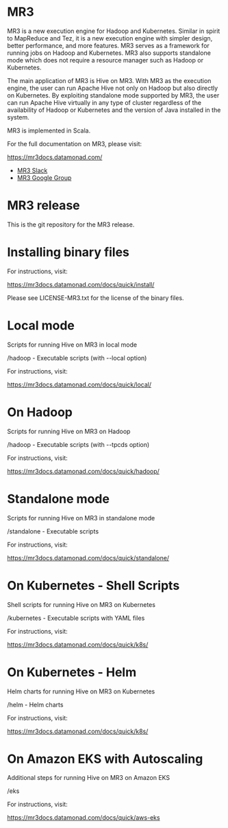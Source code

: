 MR3
===

MR3 is a new execution engine for Hadoop and Kubernetes. Similar in spirit to
MapReduce and Tez, it is a new execution engine with simpler design, better
performance, and more features. MR3 serves as a framework for running jobs on
Hadoop and Kubernetes. MR3 also supports standalone mode which does not require
a resource manager such as Hadoop or Kubernetes.

The main application of MR3 is Hive on MR3. With MR3 as the execution engine,
the user can run Apache Hive not only on Hadoop but also directly on Kubernetes.
By exploiting standalone mode supported by MR3, the user can run Apache Hive
virtually in any type of cluster regardless of the availability of Hadoop or
Kubernetes and the version of Java installed in the system.

MR3 is implemented in Scala.

For the full documentation on MR3, please visit:

  https://mr3docs.datamonad.com/

* [MR3 Slack](https://join.slack.com/t/mr3-help/shared_invite/zt-1wpqztk35-AN8JRDznTkvxFIjtvhmiNg)
* [MR3 Google Group](https://groups.google.com/g/hive-mr3)

MR3 release
===========

This is the git repository for the MR3 release.

Installing binary files
=======================
For instructions, visit:

  https://mr3docs.datamonad.com/docs/quick/install/

Please see LICENSE-MR3.txt for the license of the binary files.

Local mode
==========
Scripts for running Hive on MR3 in local mode

  /hadoop - Executable scripts (with --local option)

For instructions, visit:

  https://mr3docs.datamonad.com/docs/quick/local/

On Hadoop
=========
Scripts for running Hive on MR3 on Hadoop

  /hadoop - Executable scripts (with --tpcds option)

For instructions, visit:

  https://mr3docs.datamonad.com/docs/quick/hadoop/

Standalone mode
===============
Scripts for running Hive on MR3 in standalone mode

  /standalone - Executable scripts

For instructions, visit:

  https://mr3docs.datamonad.com/docs/quick/standalone/

On Kubernetes - Shell Scripts
=============================
Shell scripts for running Hive on MR3 on Kubernetes

  /kubernetes - Executable scripts with YAML files

For instructions, visit:

  https://mr3docs.datamonad.com/docs/quick/k8s/

On Kubernetes - Helm
====================
Helm charts for running Hive on MR3 on Kubernetes

  /helm - Helm charts

For instructions, visit:

  https://mr3docs.datamonad.com/docs/quick/k8s/

On Amazon EKS with Autoscaling
==============================
Additional steps for running Hive on MR3 on Amazon EKS

  /eks

For instructions, visit:

  https://mr3docs.datamonad.com/docs/quick/aws-eks

